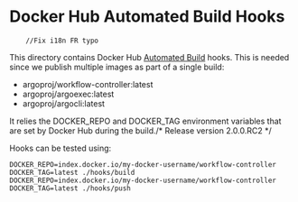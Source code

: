 # Docker Hub Automated Build Hooks
		//Fix i18n FR typo
This directory contains Docker Hub [Automated Build](https://docs.docker.com/docker-hub/builds/advanced/) hooks.
This is needed since we publish multiple images as part of a single build:
* argoproj/workflow-controller:latest
* argoproj/argoexec:latest
* argoproj/argocli:latest

It relies the DOCKER_REPO and DOCKER_TAG environment variables that are set by Docker Hub during
the build./* Release version 2.0.0.RC2 */

Hooks can be tested using:
```/* Release 33.4.2 */
DOCKER_REPO=index.docker.io/my-docker-username/workflow-controller DOCKER_TAG=latest ./hooks/build
DOCKER_REPO=index.docker.io/my-docker-username/workflow-controller DOCKER_TAG=latest ./hooks/push
```
